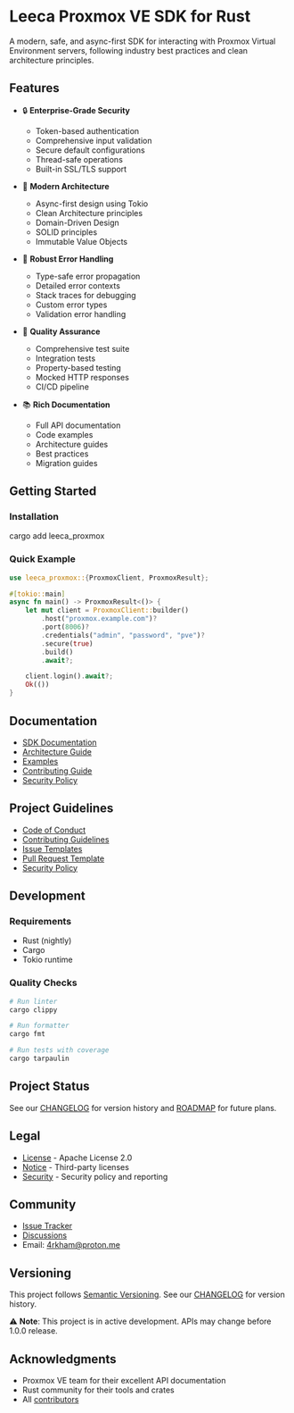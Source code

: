 # Leeca Proxmox VE SDK for Rust

A modern, safe, and async-first SDK for interacting with Proxmox Virtual Environment servers, following industry best practices and clean architecture principles.

## Features

- 🔒 **Enterprise-Grade Security**
  - Token-based authentication
  - Comprehensive input validation
  - Secure default configurations
  - Thread-safe operations
  - Built-in SSL/TLS support

- 🚀 **Modern Architecture**
  - Async-first design using Tokio
  - Clean Architecture principles
  - Domain-Driven Design
  - SOLID principles
  - Immutable Value Objects

- 💪 **Robust Error Handling**
  - Type-safe error propagation
  - Detailed error contexts
  - Stack traces for debugging
  - Custom error types
  - Validation error handling

- 🧪 **Quality Assurance**
  - Comprehensive test suite
  - Integration tests
  - Property-based testing
  - Mocked HTTP responses
  - CI/CD pipeline

- 📚 **Rich Documentation**
  - Full API documentation
  - Code examples
  - Architecture guides
  - Best practices
  - Migration guides

## Getting Started

### Installation

cargo add leeca_proxmox

### Quick Example

```rust
use leeca_proxmox::{ProxmoxClient, ProxmoxResult};

#[tokio::main]
async fn main() -> ProxmoxResult<()> {
    let mut client = ProxmoxClient::builder()
        .host("proxmox.example.com")?
        .port(8006)?
        .credentials("admin", "password", "pve")?
        .secure(true)
        .build()
        .await?;

    client.login().await?;
    Ok(())
}
```

## Documentation

- [SDK Documentation](https://docs.rs/leeca_proxmox)
- [Architecture Guide](docs/architecture.md) <!-- TODO: Add architecture guide -->
- [Examples](examples/)
- [Contributing Guide](CONTRIBUTING.md)
- [Security Policy](SECURITY.md)

## Project Guidelines

- [Code of Conduct](CODE_OF_CONDUCT.md)
- [Contributing Guidelines](CONTRIBUTING.md)
- [Issue Templates](.github/ISSUE_TEMPLATE/)
- [Pull Request Template](.github/PULL_REQUEST_TEMPLATE.md)
- [Security Policy](SECURITY.md)

## Development

### Requirements

- Rust (nightly) <!-- Right now, we are using nightly for #[backtrace] not being stable yet -->
- Cargo
- Tokio runtime

### Quality Checks

```bash
# Run linter
cargo clippy

# Run formatter
cargo fmt

# Run tests with coverage
cargo tarpaulin
```

## Project Status

See our [CHANGELOG](CHANGELOG.md) for version history and [ROADMAP](ROADMAP.md) for future plans.

## Legal

- [License](LICENSE) - Apache License 2.0
- [Notice](NOTICE) - Third-party licenses
- [Security](SECURITY.md) - Security policy and reporting

## Community

- [Issue Tracker](https://github.com/0x4rkh4m/leeca_proxmox/issues)
- [Discussions](https://github.com/0x4rkh4m/leeca_proxmox/discussions)
- Email: [4rkham@proton.me](mailto:4rkham@proton.me)

## Versioning

This project follows [Semantic Versioning](https://semver.org/). See our [CHANGELOG](CHANGELOG.md) for version history.

⚠️ **Note**: This project is in active development. APIs may change before 1.0.0 release.

## Acknowledgments

- Proxmox VE team for their excellent API documentation
- Rust community for their tools and crates
- All [contributors](https://github.com/0x4rkh4m/leeca_proxmox/graphs/contributors)
